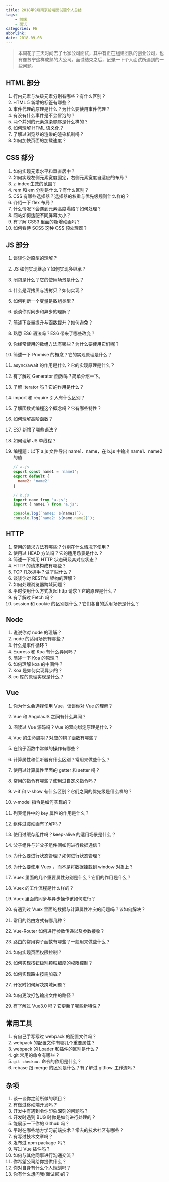 ```yaml
---
title: 2018年9月南京前端面试题个人总结
tags:
    - 前端
    - 面试
categories: FE
abbrlink: 
date: 2018-09-08
---
```



> 本周花了三天时间去了七家公司面试，其中有正在组建团队的创业公司，也有像苏宁这样成熟的大公司。面试结束之后，记录一下个人面试所遇到的一些问题。

## HTML 部分

1. 行内元素与块级元素分别有哪些？有什么区别？
2. HTML 5 新增的标签有哪些？
3. 事件代理的原理是什么？为什么要使用事件代理？
4. 有没有什么事件是不会冒泡的？
5. 两个并列的元素渲染顺序是什么样的？
6. 如何理解 HTML 语义化？
7. 了解过浏览器的渲染的渲染机制吗？
8. 如何加快页面的加载速度？

## CSS 部分

1. 如何实现元素水平和垂直居中？
2. 如何实现左侧元素宽度固定，右侧元素宽度自适应的布局？
3. z-index 生效的范围？
4. rem 和 em 分别是什么？有什么区别？
5. CSS 有哪些选择器？选择器的权重与优先级规则什么样的？
6. 介绍一下 flex 布局？
7. 什么情况下会遇到元素高度塌陷？如何处理？
8. 网站如何适配不同屏幕大小？
9. 有了解 CSS3 里面的新增动画吗？
10. 如何看待 SCSS 这种 CSS 预处理器？

## JS 部分

1. 谈谈你对原型的理解？
2. JS 如何实现继承？如何实现多继承？
3. 闭包是什么？它的使用场景是什么？
4. 什么是深拷贝与浅拷贝？如何实现？
5. 如何判断一个变量是数组类型？
6. 谈谈你对同步和异步的理解？
7. 简述下变量提升与函数提升？如何避免？
8. 熟悉 ES6 语法吗？ES6 带来了哪些改变？
9. 你经常使用的数组方法有哪些？为什么要使用它们呢？
10. 简述一下 Promise 的概念？它的实现原理是什么？
11. async/await 的作用是什么？它的实现原理是什么？
12. 有了解过 Generator 函数吗？简单介绍一下。
13. 了解 Iterator 吗？它的作用是什么？
14. import 和 require 引入有什么区别？
15. 了解函数式编程这个概念吗？它有哪些特性？
16. 如何理解高阶函数？
17. ES7 新增了哪些语法？
18. 如何理解 JS 单线程？
19. 编程题：以下 a.js 文件导出 name1、name，在 b.js 中输出 name1、name2 的值

    ```javascript
    // a.js
    export const name1 = 'name1';
    export default {
      name2: 'name2'
    }

    // b.js
    import name from 'a.js';
    import { name1 } from 'a.js';

    console.log(`name1: ${name1}`);
    console.log(`name2: ${name.name2}`);
    ```

## HTTP 

1. 常用的请求方法有哪些？分别在什么情况下使用？
2. 使用过 HEAD 方法吗？它的适用场景是什么？
3. 简述一下常用 HTTP 状态码及其对应状态？
4. HTTP 的请求构成有哪些？
5. TCP 几次握手？做了些什么？
6. 谈谈你对 RESTful 架构的理解？
7. 如何处理浏览器跨域问题？
8. 平时使用什么方式发起 http 请求？它的原理是什么？
9. 有了解过 Fetch 吗？
10. session 和 cookie 的区别是什么？它们各自的适用场景是什么？

## Node

1. 说说你对 node 的理解？
2. node 的适用场景有哪些？
3. 什么是事件循环？
4. Express 和 Koa 有什么异同吗？
5. 简述一下 Koa 的原理？
6. 如何理解 koa 的中间件？
7. Koa 是如何实现异步的？
8. co 库的原理实现是什么？

## Vue

1. 你为什么会选择使用 Vue，谈谈你对 Vue 的理解？
2.  Vue 和 AngularJS 之间有什么异同？
3. 阅读过 Vue 源码吗？Vue 的双向绑定原理是什么？
4. Vue 的生命周期？对应的钩子函数有哪些？
5. 在钩子函数中常做的操作有哪些？
6. 计算属性和侦听器有什么区别？常用来做些什么？
7. 使用过计算属性里面的 getter 和 setter 吗？
8. 常用的指令有哪些？使用过自定义指令吗？
9. v-if 和 v-show 有什么区别？它们之间的优先级是什么样的？
10. v-model 指令是如何实现的？
11. 列表组件中的 key 属性的作用是什么？
12. 组件过渡动画有了解吗？
13. 使用过缓存组件吗？keep-alive 的适用场景是什么？
14. 父子组件与非父子组件间如何进行数据通信？
15. 为什么要进行状态管理？如何进行状态管理？
16. 为什么要使用 Vuex ，而不是将数据挂载到 window 对象上？

16. Vuex 里面的几个重要属性分别是什么？它们的作用是什么？
17. Vuex 的工作流程是什么样的？
18. Vuex 里面的同步与异步操作该如何进行？
19. 有遇到过 Vuex 里面的数据与计算属性冲突的问题吗？该如何解决？
20. 常用的路由方式有哪几种？
21. Vue-Router 如何进行参数传递以及参数接收？
22. 路由的常用钩子函数有哪些？一般用来做些什么？
23. 如何实现页面权限控制？
24. 如何实现按钮级别颗粒细度的权限控制？
25. 如何实现路由按需加载？
26. 开发时如何解决跨域问题？
27. 如何更改打包输出文件的路径？
28. 有了解过 Vue3.0 吗？它更新了哪些新特性？

## 常用工具

1. 有自己手写写过 webpack 的配置文件吗？
2. webpack 的配置文件有哪几个重要属性？
3. webpack 的 Loader 和插件的区别是什么？
4. git 常用的命令有哪些？
5. `git checkout` 命令的作用是什么？
6. rebase 跟 merge 的区别是什么？有了解过 gitflow 工作流吗？

## 杂项

1. 谈一谈你之前所做的项目？
2. 有做过移动端开发吗？
3. 开发中有遇到令你印象深刻的问题吗？
4. 开发时遇到 BUG 时你是如何进行处理的？
5. 能展示一下你的 Github 吗？
6. 平时在哪些地方学习前端技术？常去的技术社区有哪些？
7. 有写过技术文章吗？
8. 发布过 npm package 吗？
9. 写过 Vue 插件吗？
10. 如何与其他同事进行沟通交流？
11. 你希望公司给你提供什么？
12. 你对自身有什么个人规划吗？
13. 你有什么想问我(面试官)的？
